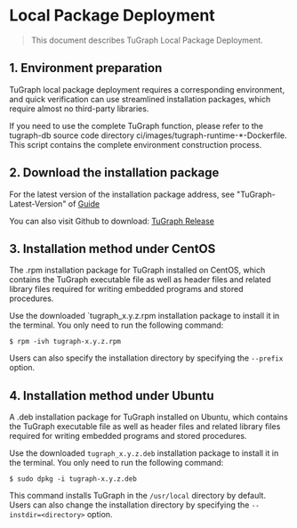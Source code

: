 # Local Package Deployment

> This document describes TuGraph Local Package Deployment.

## 1. Environment preparation

TuGraph local package deployment requires a corresponding environment, and quick verification can use streamlined installation packages, which require almost no third-party libraries.

If you need to use the complete TuGraph function, please refer to the tugraph-db source code directory ci/images/tugraph-runtime-*-Dockerfile. This script contains the complete environment construction process.

## 2. Download the installation package

For the latest version of the installation package address, see "TuGraph-Latest-Version" of [Guide](../../1.guide.md) 

You can also visit Github to download: [TuGraph Release](https://github.com/TuGraph-family/tugraph-db/releases)

## 3. Installation method under CentOS

The .rpm installation package for TuGraph installed on CentOS, which contains the TuGraph executable file as well as header files and related library files required for writing embedded programs and stored procedures.

Use the downloaded `tugraph_x.y.z.rpm installation package to install it in the terminal. You only need to run the following command:

```shell
$ rpm -ivh tugraph-x.y.z.rpm
```

Users can also specify the installation directory by specifying the `--prefix` option.

## 4. Installation method under Ubuntu

A .deb installation package for TuGraph installed on Ubuntu, which contains the TuGraph executable file as well as header files and related library files required for writing embedded programs and stored procedures.

Use the downloaded `tugraph_x.y.z.deb` installation package to install it in the terminal. You only need to run the following command:

```shell
$ sudo dpkg -i tugraph-x.y.z.deb
```

This command installs TuGraph in the `/usr/local` directory by default. Users can also change the installation directory by specifying the `--instdir=<directory>` option.